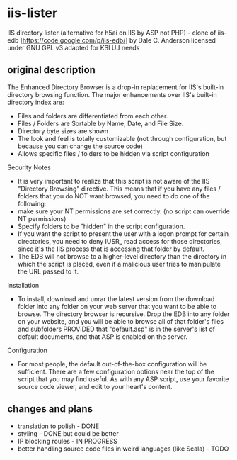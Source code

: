 # iis-lister
IIS directory lister (alternative for h5ai on IIS by ASP not PHP) - clone of iis-edb [https://code.google.com/p/iis-edb/] by Dale C. Anderson licensed under GNU GPL v3 adapted for KSI UJ needs

## original description
The Enhanced Directory Browser is a drop-in replacement for IIS's built-in directory browsing function. The major enhancements over IIS's built-in directory index are:
  - Files and folders are differentiated from each other.
  - Files / Folders are Sortable by Name, Date, and File Size.
  - Directory byte sizes are shown
  - The look and feel is totally customizable (not through configuration, but because you can change the source code)
  - Allows specific files / folders to be hidden via script configuration

Security Notes
  - It is very important to realize that this script is not aware of the IIS "Directory Browsing" directive. This means that if you have any files / folders that you do NOT want browsed, you need to do one of the following:
   - make sure your NT permissions are set correctly. (no script can override NT permissions)
   - Specify folders to be "hidden" in the script configuration.
  - If you want the script to present the user with a logon prompt for certain directories, you need to deny IUSR_<machinename> read access for those directories, since it's the IIS process that is accessing that folder by default.
  - The EDB will not browse to a higher-level directory than the directory in which the script is placed, even if a malicious user tries to manipulate the URL passed to it.

Installation
  - To install, download and unrar the latest version from the download folder into any folder on your web server that you want to be able to browse. The directory browser is recursive. Drop the EDB into any folder on your website, and you will be able to browse all of that folder's files and subfolders PROVIDED that "default.asp" is in the server's list of default documents, and that ASP is enabled on the server.

Configuration
  - For most people, the default out-of-the-box configuration will be sufficient. There are a few configuration options near the top of the script that you may find useful. As with any ASP script, use your favorite source code viewer, and edit to your heart's content.

## changes and plans
  - translation to polish - DONE
  - styling - DONE but could be better
  - IP blocking roules - IN PROGRESS
  - better handling source code files in weird languages (like Scala) - TODO
